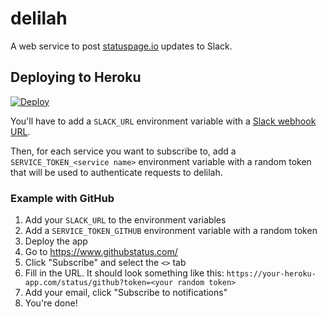 # delilah

A web service to post [statuspage.io](https://www.statuspage.io/) updates to Slack.

## Deploying to Heroku

[![Deploy](https://www.herokucdn.com/deploy/button.svg)](https://heroku.com/deploy)

You'll have to add a `SLACK_URL` environment variable with a [Slack webhook URL](https://api.slack.com/messaging/webhooks).

Then, for each service you want to subscribe to, add a `SERVICE_TOKEN_<service name>` environment variable with a random token that will be used to authenticate requests to delilah.

### Example with GitHub

1. Add your `SLACK_URL` to the environment variables
2. Add a `SERVICE_TOKEN_GITHUB` environment variable with a random token
3. Deploy the app
4. Go to https://www.githubstatus.com/
5. Click "Subscribe" and select the `<>` tab
6. Fill in the URL. It should look something like this: `https://your-heroku-app.com/status/github?token=<your random token>`
7. Add your email, click "Subscribe to notifications"
8. You're done!
